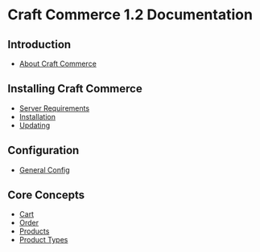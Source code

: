 Craft Commerce 1.2 Documentation
================================

## Introduction

- [About Craft Commerce](en/introduction.md)

## Installing Craft Commerce

- [Server Requirements](en/server-requirements.md)
- [Installation](en/installation.md)
- [Updating](en/updating.md)

## Configuration

- [General Config](en/general-config.md)

## Core Concepts

- [Cart](en/cart.md)
- [Order](en/order.md)
- [Products](en/products.md)
- [Product Types](en/product-types.md)
